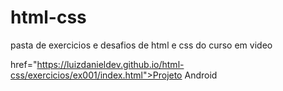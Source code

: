 # html-css
 pasta de exercicios e desafios de html e css do curso em video

<a>href="https://luizdanieldev.github.io/html-css/exercicios/ex001/index.html">Projeto Android</a>
